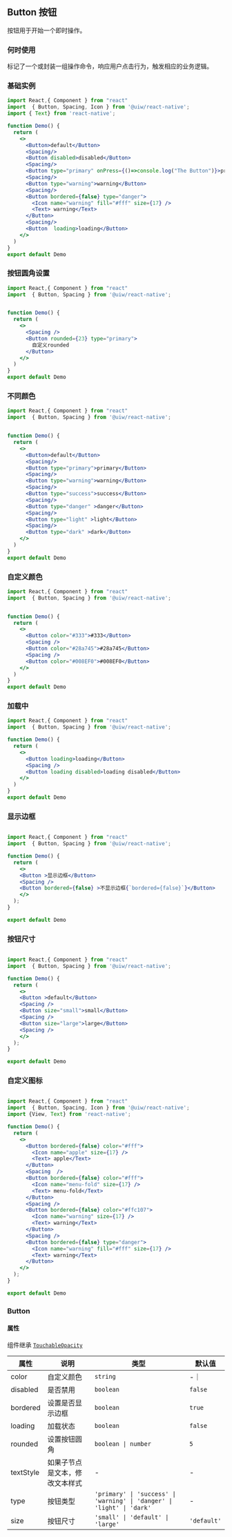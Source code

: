 Button 按钮
---

按钮用于开始一个即时操作。

### 何时使用

标记了一个或封装一组操作命令，响应用户点击行为，触发相应的业务逻辑。


### 基础实例

```jsx  mdx:preview
import React,{ Component } from "react"
import  { Button, Spacing, Icon } from '@uiw/react-native';
import { Text} from 'react-native';

function Demo() {
  return (
    <>
      <Button>default</Button>
      <Spacing/>
      <Button disabled>disabled</Button>
      <Spacing/>
      <Button type="primary" onPress={()=>console.log("The Button")}>primary</Button>
      <Spacing/>
      <Button type="warning">warning</Button>
      <Spacing/>
      <Button bordered={false} type="danger">
        <Icon name="warning" fill="#fff" size={17} />
        <Text> warning</Text>
      </Button>
      <Spacing/>
      <Button  loading>loading</Button>
    </>
  )
}
export default Demo
```

### 按钮圆角设置

```jsx  mdx:preview
import React,{ Component } from "react"
import  { Button, Spacing } from '@uiw/react-native';


function Demo() {
  return (
    <>
      <Spacing />
      <Button rounded={23} type="primary">
        自定义rounded
      </Button>
    </>
  )
}
export default Demo
```

### 不同颜色

```jsx  mdx:preview
import React,{ Component } from "react"
import  { Button, Spacing } from '@uiw/react-native';


function Demo() {
  return (
    <>
      <Button>default</Button>
      <Spacing/>
      <Button type="primary">primary</Button>
      <Spacing/>
      <Button type="warning">warning</Button>
      <Spacing/>
      <Button type="success">success</Button>
      <Spacing/>
      <Button type="danger" >danger</Button>
      <Spacing/>
      <Button type="light" >light</Button>
      <Spacing/>
      <Button type="dark" >dark</Button>
    </>
  )
}
export default Demo
```

### 自定义颜色

```jsx  mdx:preview
import React,{ Component } from "react"
import  { Button, Spacing } from '@uiw/react-native';


function Demo() {
  return (
    <>
      <Button color="#333">#333</Button>
      <Spacing />
      <Button color="#28a745">#28a745</Button>
      <Spacing />
      <Button color="#008EF0">#008EF0</Button>
    </>
  )
}
export default Demo
```

### 加载中


```jsx  mdx:preview
import React,{ Component } from "react"
import  { Button, Spacing } from '@uiw/react-native';

function Demo() {
  return (
    <>
      <Button loading>loading</Button>
      <Spacing />
      <Button loading disabled>loading disabled</Button>
    </>
  )
}
export default Demo
```

### 显示边框

```jsx  mdx:preview

import React,{ Component } from "react"
import  { Button, Spacing } from '@uiw/react-native';

function Demo() {
  return (
    <>
    <Button >显示边框</Button>
    <Spacing />
    <Button bordered={false} >不显示边框{`bordered={false}`}</Button>
    </>
  );
}

export default Demo

```
### 按钮尺寸

```jsx  mdx:preview

import React,{ Component } from "react"
import  { Button, Spacing } from '@uiw/react-native';

function Demo() {
  return (
    <>
    <Button >default</Button>
    <Spacing />
    <Button size="small">small</Button>
    <Spacing />
    <Button size="large">large</Button>
    <Spacing />
    </>
  );
}

export default Demo

```

### 自定义图标

```jsx mdx:preview

import React,{ Component } from "react"
import  { Button, Spacing, Icon } from '@uiw/react-native';
import {View, Text} from 'react-native';

function Demo() {
  return (
    <>
      <Button bordered={false} color="#fff">
        <Icon name="apple" size={17} />
        <Text> apple</Text>
      </Button>
      <Spacing  />
      <Button bordered={false} color="#fff">
        <Icon name="menu-fold" size={17} />
        <Text> menu-fold</Text>
      </Button>
      <Spacing />
      <Button bordered={false} color="#ffc107">
        <Icon name="warning" size={17} />
        <Text> warning</Text>
      </Button>
      <Spacing />
      <Button bordered={false} type="danger">
        <Icon name="warning" fill="#fff" size={17} />
        <Text> warning</Text>
      </Button>
    </>
  );
}

export default Demo
```

### Button

#### 属性

组件继承 [`TouchableOpacity`](https://facebook.github.io/react-native/docs/touchableopacity#docsNav)


| 属性 | 说明 | 类型 | 默认值 |
| --- | --- | --- | --- |
| color | 自定义颜色 | `string` | -｜
| disabled | 是否禁用 | `boolean` | `false` |
| bordered | 设置是否显示边框 | `boolean` | `true` |
| loading | 加载状态 | `boolean` | `false` |
| rounded | 设置按钮圆角 | `boolean \| number` | `5` |
| textStyle | 如果子节点是文本，修改文本样式 | - | - |
| type | 按钮类型 | `'primary' \| 'success' \| 'warning' \| 'danger' \| 'light' \| 'dark'` | - |
| size | 按钮尺寸 | `'small' \| 'default' \| 'large'` | `'default'` |

